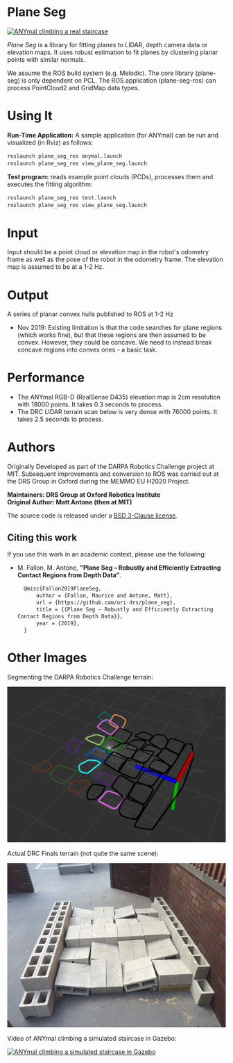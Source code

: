 # Plane Seg

[![ANYmal climbing a real staircase](https://img.youtube.com/vi/YYs4lJ9t-Xo/0.jpg)](https://www.youtube.com/watch?v=YYs4lJ9t-Xo)

*Plane Seg* is a library for fitting planes to LIDAR, depth camera data or elevation maps. It uses robust estimation to fit planes by clustering planar points with similar normals.

We assume the ROS build system (e.g. Melodic). The core library (plane-seg) is only dependent on PCL. The ROS application (plane-seg-ros) can process PointCloud2 and GridMap data types.

# Using It

**Run-Time Application:** A sample application (for ANYmal) can be run and visualized (in Rviz) as follows:

```python
roslaunch plane_seg_ros anymal.launch
roslaunch plane_seg_ros view_plane_seg.launch
```

**Test program:** reads example point clouds (PCDs), processes them and executes the fitting algorithm:

```python
roslaunch plane_seg_ros test.launch
roslaunch plane_seg_ros view_plane_seg.launch
```


# Input

Input should be a point cloud or elevation map in the robot's odometry frame as well as the pose of the robot
in the odometry frame. The elevation map is assumed to be at a 1-2 Hz.

# Output

A series of planar convex hulls published to ROS at 1-2 Hz

* Nov 2019: Existing limitation is that the code searches for plane regions (which works fine), but that these regions are then assumed to be convex. However, they could be concave. We need to instead break concave regions into convex ones - a basic task.

# Performance

* The ANYmal RGB-D (RealSense D435) elevation map is 2cm resolution with 18000 points. It takes 0.3 seconds to process.
* The DRC LIDAR terrain scan below is very dense with 76000 points. It takes 2.5 seconds to process.

# Authors

Originally Developed as part of the DARPA Robotics Challenge project at MIT. Subsequent improvements and conversion to ROS was carried out at the DRS Group in Oxford during the MEMMO EU H2020 Project.

**Maintainers: DRS Group at Oxford Robotics Institute<br />
Original Author: Matt Antone (then at MIT)**

The source code is released under a [BSD 3-Clause license](LICENSE).

## Citing this work

If you use this work in an academic context, please use the following:

* M. Fallon, M. Antone,
**"Plane Seg – Robustly and Efficiently Extracting Contact Regions from Depth Data"**.


        @misc{Fallon2019PlaneSeg,
            author = {Fallon, Maurice and Antone, Matt},
            url = {https://github.com/ori-drs/plane_seg},
            title = {{Plane Seg – Robustly and Efficiently Extracting Contact Regions from Depth Data}},
            year = {2019},
        }

# Other Images

Segmenting the DARPA Robotics Challenge terrain:

![drc terrain segmentation](drc_terrain.png)

Actual DRC Finals terrain (not quite the same scene):

![drc terrain photo](drc_terrain_photo.jpg)

Video of ANYmal climbing a simulated staircase in Gazebo:

[![ANYmal climbing a simulated staircase in Gazebo](https://img.youtube.com/vi/oXMB14HaFns/0.jpg)](https://www.youtube.com/watch?v=oXMB14HaFns)
